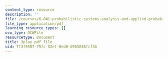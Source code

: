 ```yaml
---
content_type: resource
description: ''
file: /courses/6-041-probabilistic-systems-analysis-and-applied-probability-fall-2010/7f3f958775fc52ef0ed0d963846fcf3b_tBUHRpFZy0s.pdf
file_type: application/pdf
learning_resource_types: []
ocw_type: OCWFile
resourcetype: Document
title: 3play pdf file
uid: 7f3f9587-75fc-52ef-0ed0-d963846fcf3b
---
```

